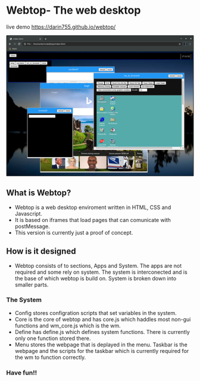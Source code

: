 # Webtop- The web desktop

live demo https://darin755.github.io/webtop/

<img src="screenshot.png">

## What is Webtop?
 - Webtop is a web desktop enviroment written in HTML, CSS and Javascript. 
 - It is based on iframes that load pages that can comunicate with postMessage. 
 - This version is currently just a proof of concept.
 ## How is it designed
 - Webtop consists of to sections, Apps and System. The apps are not required and some rely on system. The system is interconected and is the base of which webtop is build on. System is broken down into smaller parts. 
 ### The System
 - Config stores configration scripts that set variables in the system. 
 - Core is the core of webtop and has core.js which haddles most non-gui functions and wm_core.js which is the wm. 
 - Define has define.js which defines system functions. There is currently only one function stored there. 
 - Menu stores the webpage that is deplayed in the menu. Taskbar is the webpage and the scripts for the taskbar which is currently required for the wm to function correctly.


### Have fun!!

